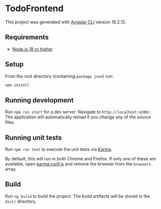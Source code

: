 # TodoFrontend

This project was generated with [Angular CLI](https://github.com/angular/angular-cli) version 16.2.12.

## Requirements

* [Node.js 18 or higher](https://nodejs.org/en/download)

## Setup

From the root directory (containing `package.json`) run:

```powershell
npm install
```

## Running development

Run `npm run start` for a dev server. Navigate to `http://localhost:4200/`. The application will automatically reload if you change any of the source files.

## Running unit tests

Run `npm run test` to execute the unit tests via [Karma](https://karma-runner.github.io).

By default, this will run in both Chrome and Firefox.
If only one of these are available, open [karma.conf.js](karma.conf.js) and remove the browser from the `browsers` array.

## Build

Run `ng build` to build the project. The build artifacts will be stored in the `dist/` directory.
